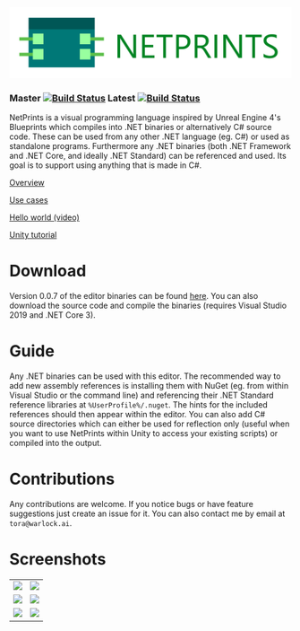 ![](https://raw.githubusercontent.com/RobinKa/RobinKa.github.io/master/NetPrintsBanner.png)

### Master [![Build Status](https://travis-ci.org/RobinKa/netprints.svg?branch=master)](https://travis-ci.org/RobinKa/netprints) Latest [![Build Status](https://travis-ci.org/RobinKa/netprints.svg)](https://travis-ci.org/RobinKa/netprints)

NetPrints is a visual programming language inspired by Unreal Engine 4's Blueprints which compiles into .NET binaries or alternatively C# source code. These can be used from any other .NET language (eg. C#) or used as standalone programs. Furthermore any .NET binaries (both .NET Framework and .NET Core, and ideally .NET Standard) can be referenced and used. Its goal is to support using anything that is made in C#.

[Overview](https://github.com/RobinKa/netprints/wiki/Overview)

[Use cases](https://github.com/RobinKa/netprints/wiki/Use-cases)

[Hello world (video)](https://youtu.be/s4M-WOlGEFk)

[Unity tutorial](https://github.com/RobinKa/NetPrintsUnityTutorial)

# Download
Version 0.0.7 of the editor binaries can be found [here](https://github.com/RobinKa/netprints/releases/tag/0.0.7). You can also download the source code and compile the binaries (requires Visual Studio 2019 and .NET Core 3).

# Guide
Any .NET binaries can be used with this editor. The recommended way to add new assembly references is installing them with NuGet (eg. from within Visual Studio or the command line) and referencing their .NET Standard reference libraries at `%UserProfile%/.nuget`. The hints for the included references should then appear within the editor. You can also add C# source directories which can either be used for reflection only (useful when you want to use NetPrints within Unity to access your existing scripts) or compiled into the output.

# Contributions
Any contributions are welcome. If you notice bugs or have feature suggestions just create an issue for it. You can also contact me by email at `tora@warlock.ai`.

# Screenshots
| | |
|:-------------------------:|:-------------------------:|
|<img src="https://i.imgur.com/ld32kuo.png" />|<img src="https://i.imgur.com/qHF1cmq.png" />|
|<img src="https://i.imgur.com/NahX6AM.png" />|<img src="https://i.imgur.com/wekGSFs.png" />|
|<img src="https://i.imgur.com/qdYBLni.png" />|<img src="https://i.imgur.com/bq0vECa.png" />|
